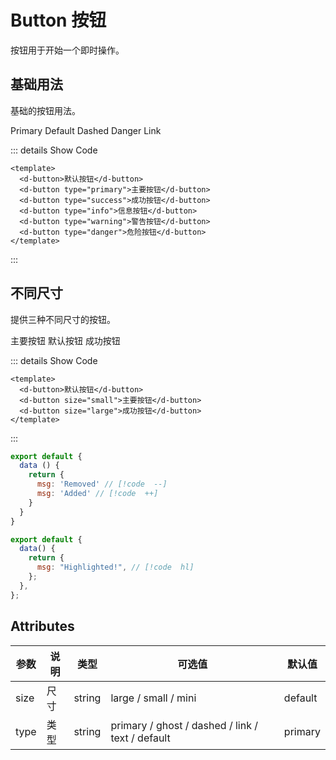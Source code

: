 # Button 按钮

按钮用于开始一个即时操作。

## 基础用法

基础的按钮用法。

<dcqc-space >
    <d-button type="primary" block>Primary</d-button>
    <d-button block>Default</d-button>
    <d-button type="dashed" block>Dashed</d-button>
    <d-button danger block>Danger</d-button>
    <d-button type="link" block>Link</d-button>
  </dcqc-space>

::: details Show Code

```vue
<template>
  <d-button>默认按钮</d-button>
  <d-button type="primary">主要按钮</d-button>
  <d-button type="success">成功按钮</d-button>
  <d-button type="info">信息按钮</d-button>
  <d-button type="warning">警告按钮</d-button>
  <d-button type="danger">危险按钮</d-button>
</template>
```

:::

## 不同尺寸

提供三种不同尺寸的按钮。

<dcqc-space>
  <d-button size="small">主要按钮</d-button>
  <d-button>默认按钮</d-button>
  <d-button size="large">成功按钮</d-button>
</dcqc-space>

::: details Show Code

```vue
<template>
  <d-button>默认按钮</d-button>
  <d-button size="small">主要按钮</d-button>
  <d-button size="large">成功按钮</d-button>
</template>
```

:::

```js
export default {
  data () {
    return {
      msg: 'Removed' // [!code  --]
      msg: 'Added' // [!code  ++]
    }
  }
}
```

```js
export default {
  data() {
    return {
      msg: "Highlighted!", // [!code  hl]
    };
  },
};
```

## Attributes

| 参数 | 说明 | 类型   | 可选值                                           | 默认值  |
| ---- | ---- | ------ | ------------------------------------------------ | ------- |
| size | 尺寸 | string | large / small / mini                             | default |
| type | 类型 | string | primary / ghost / dashed / link / text / default | primary |
